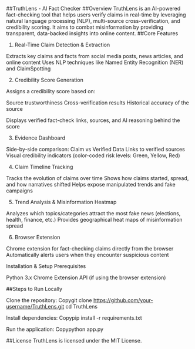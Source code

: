 ##TruthLens - AI Fact Checker
##Overview
TruthLens is an AI-powered fact-checking tool that helps users verify claims in real-time by leveraging natural language processing (NLP), multi-source cross-verification, and credibility scoring. It aims to combat misinformation by providing transparent, data-backed insights into online content.
##Core Features
1. Real-Time Claim Detection & Extraction

Extracts key claims and facts from social media posts, news articles, and online content
Uses NLP techniques like Named Entity Recognition (NER) and ClaimSpotting

2. Credibility Score Generation

Assigns a credibility score based on:

Source trustworthiness
Cross-verification results
Historical accuracy of the source


Displays verified fact-check links, sources, and AI reasoning behind the score

3. Evidence Dashboard

Side-by-side comparison: Claim vs Verified Data
Links to verified sources
Visual credibility indicators (color-coded risk levels: Green, Yellow, Red)

4. Claim Timeline Tracking

Tracks the evolution of claims over time
Shows how claims started, spread, and how narratives shifted
Helps expose manipulated trends and fake campaigns

5. Trend Analysis & Misinformation Heatmap

Analyzes which topics/categories attract the most fake news (elections, health, finance, etc.)
Provides geographical heat maps of misinformation spread

6. Browser Extension

Chrome extension for fact-checking claims directly from the browser
Automatically alerts users when they encounter suspicious content

Installation & Setup
Prerequisites

Python 3.x
Chrome Extension API (if using the browser extension)

##Steps to Run Locally

Clone the repository:
Copygit clone https://github.com/your-username/TruthLens.git
cd TruthLens

Install dependencies:
Copypip install -r requirements.txt

Run the application:
Copypython app.py

##License
TruthLens is licensed under the MIT License.
